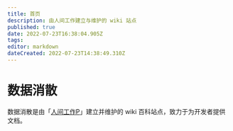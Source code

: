```yaml
---
title: 首页
description: 由人间工作建立与维护的 wiki 站点
published: true
date: 2022-07-23T16:38:04.905Z
tags: 
editor: markdown
dateCreated: 2022-07-23T14:38:49.310Z
---
```


# 数据消散
数据消散是由「[人间工作P](https://www.mrxiaom.top)」建立并维护的 wiki 百科站点，致力于为开发者提供文档。